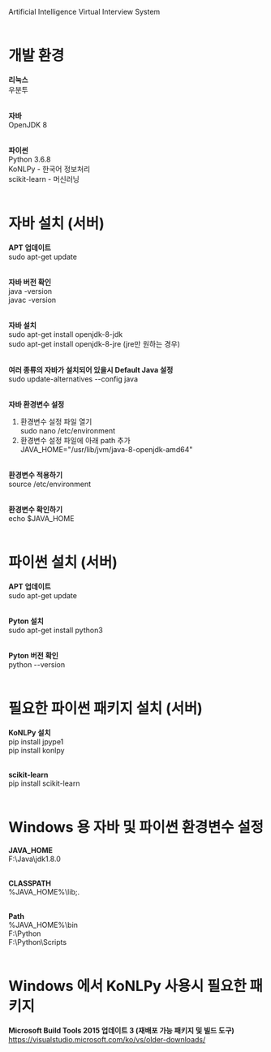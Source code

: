 Artificial Intelligence Virtual Interview System<br><br>

# 개발 환경
**리눅스**<br>
우분투<br><br>

**자바**<br>
OpenJDK 8<br><br>

**파이썬**<br>
Python 3.6.8<br>
KoNLPy - 한국어 정보처리<br>
scikit-learn - 머신러닝<br><br>

# 자바 설치 (서버)
**APT 업데이트**<br>
sudo apt-get update<br><br>

**자바 버전 확인**<br>
java -version<br>
javac -version<br><br>

**자바 설치**<br>
sudo apt-get install openjdk-8-jdk<br>
sudo apt-get install openjdk-8-jre (jre만 원하는 경우)<br><br>

**여러 종류의 자바가 설치되어 있을시 Default Java 설정**<br>
sudo update-alternatives --config java<br><br>

**자바 환경변수 설정**<br>
1. 환경변수 설정 파일 열기<br>
sudo nano /etc/environment<br>
2. 환경변수 설정 파일에 아래 path 추가<br>
JAVA_HOME="/usr/lib/jvm/java-8-openjdk-amd64"<br><br>

**환경변수 적용하기**<br>
source /etc/environment<br><br>

**환경변수 확인하기**<br>
echo $JAVA_HOME<br><br>

# 파이썬 설치 (서버)
**APT 업데이트**<br>
sudo apt-get update<br><br>

**Pyton 설치**<br>
sudo apt-get install python3<br><br>

**Pyton 버전 확인**<br>
python --version<br><br>

# 필요한 파이썬 패키지 설치 (서버)
**KoNLPy 설치**<br>
pip install jpype1<br>
pip install konlpy<br><br>

**scikit-learn**<br>
pip install scikit-learn<br><br>

# Windows 용 자바 및 파이썬 환경변수 설정
**JAVA_HOME**<br>
F:\Java\jdk1.8.0<br><br>

**CLASSPATH**<br>
%JAVA_HOME%\lib;.<br><br>

**Path**<br>
%JAVA_HOME%\bin<br>
F:\Python<br>
F:\Python\Scripts<br><br>

# Windows 에서 KoNLPy 사용시 필요한 패키지
**Microsoft Build Tools 2015 업데이트 3 (재배포 가능 패키지 및 빌드 도구)**<br>
https://visualstudio.microsoft.com/ko/vs/older-downloads/<br><br>
